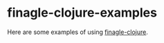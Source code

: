 # finagle-clojure-examples

Here are some examples of using [finagle-clojure](https://github.com/finagle/finagle-clojure).

